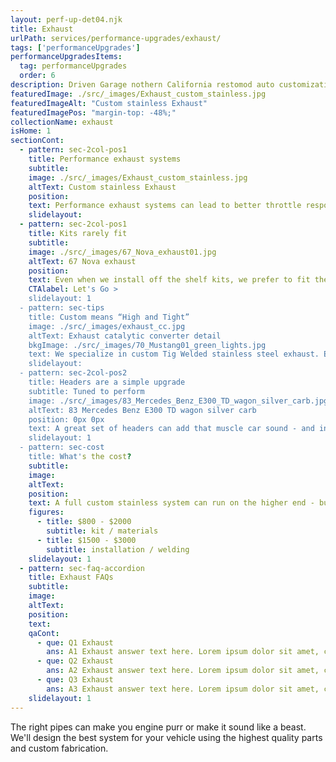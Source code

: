 ```yaml
---
layout: perf-up-det04.njk
title: Exhaust
urlPath: services/performance-upgrades/exhaust/
tags: ['performanceUpgrades']
performanceUpgradesItems:
  tag: performanceUpgrades
  order: 6
description: Driven Garage nothern California restomod auto customization and repair shop
featuredImage: ./src/_images/Exhaust_custom_stainless.jpg
featuredImageAlt: "Custom stainless Exhaust"
featuredImagePos: "margin-top: -48%;"
collectionName: exhaust
isHome: 1
sectionCont:
  - pattern: sec-2col-pos1
    title: Performance exhaust systems
    subtitle: 
    image: ./src/_images/Exhaust_custom_stainless.jpg
    altText: Custom stainless Exhaust
    position: 
    text: Performance exhaust systems can lead to better throttle response and increased horsepower and torque due to reduced backpressure and improved exhaust flow. Classic car owners looking to enhance acceleration and overall power delivery often opt for performance exhausts.
    slidelayout:
  - pattern: sec-2col-pos1
    title: Kits rarely fit
    subtitle: 
    image: ./src/_images/67_Nova_exhaust01.jpg
    altText: 67 Nova exhaust
    position: 
    text: Even when we install off the shelf kits, we prefer to fit them closer to the body, weld slip joints and install welded V-Band style clamps in for serviceability. Does it cost more to go here - sure…. But the end product is a much cleaner install.
    CTAlabel: Let's Go >
    slidelayout: 1
  - pattern: sec-tips
    title: Custom means “High and Tight”
    image: ./src/_images/exhaust_cc.jpg
    altText: Exhaust catalytic converter detail
    bkgImage: ./src/_images/70_Mustang01_green_lights.jpg
    text: We specialize in custom Tig Welded stainless steel exhaust. Each system is custom made starting from the headers back and is truly a work of art. We painstakingly fit a custom system to get it as far away from the ground and around complex suspensions. All the tubing we use is 16ga. Food grade 304 stainless that is mandrel bent and hand Tig Welded.
    slidelayout:
  - pattern: sec-2col-pos2
    title: Headers are a simple upgrade
    subtitle: Tuned to perform
    image: ./src/_images/83_Mercedes_Benz_E300_TD_wagon_silver_carb.jpg
    altText: 83 Mercedes Benz E300 TD wagon silver carb
    position: 0px 0px
    text: A great set of headers can add that muscle car sound - and increase flow from the engine to the exhaust system. Headers can be tricky to get to fit right, and tricky to get to seal up - but we do them all the time. We can spec the right stuff and get it installed the right way.
    slidelayout: 1
  - pattern: sec-cost
    title: What's the cost?
    subtitle: 
    image:
    altText:
    position:
    text: A full custom stainless system can run on the higher end - but a modified quality kit can save you a bit of budget depending on the application.
    figures:
      - title: $800 - $2000
        subtitle: kit / materials
      - title: $1500 - $3000
        subtitle: installation / welding
    slidelayout: 1
  - pattern: sec-faq-accordion
    title: Exhaust FAQs
    subtitle: 
    image: 
    altText: 
    position: 
    text: 
    qaCont:
      - que: Q1 Exhaust
        ans: A1 Exhaust answer text here. Lorem ipsum dolor sit amet, consectetur adipiscing elit. Cras vitae dolor id enim iaculis bibendum. Fusce ut pellentesque erat.
      - que: Q2 Exhaust
        ans: A2 Exhaust answer text here. Lorem ipsum dolor sit amet, consectetur adipiscing elit. Cras vitae dolor id enim iaculis bibendum. Fusce ut pellentesque erat.
      - que: Q3 Exhaust
        ans: A3 Exhaust answer text here. Lorem ipsum dolor sit amet, consectetur adipiscing elit. Cras vitae dolor id enim iaculis bibendum. Fusce ut pellentesque erat.
    slidelayout: 1
---
```


The right pipes can make you engine purr or make it sound like a beast. We'll design the best system for your vehicle using the highest quality parts and custom fabrication.